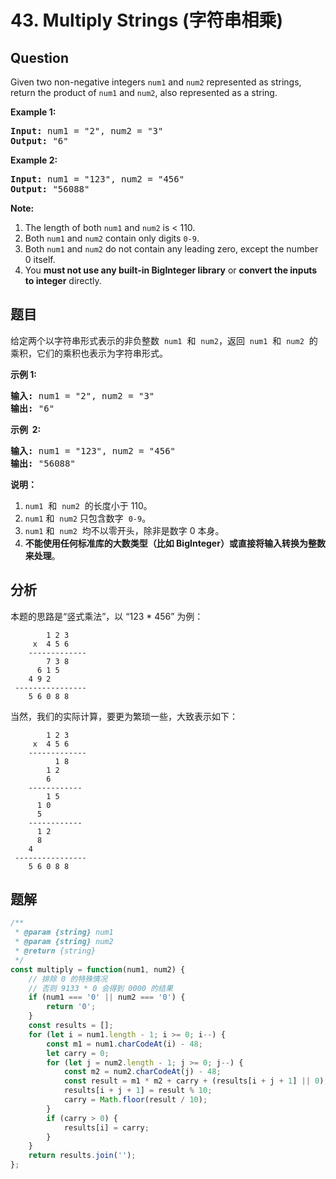 # 43. Multiply Strings (字符串相乘)

## Question

Given two non-negative integers `num1` and `num2` represented as strings, return the product of `num1` and `num2`, also represented as a string.

**Example 1:**

<pre><strong>Input:</strong> num1 = "2", num2 = "3"
<strong>Output:</strong> "6"</pre>

**Example 2:**

<pre><strong>Input:</strong> num1 = "123", num2 = "456"
<strong>Output:</strong> "56088"
</pre>

**Note:**

1.  The length of both `num1` and `num2` is < 110.
2.  Both `num1` and `num2` contain only digits `0-9`.
3.  Both `num1` and `num2` do not contain any leading zero, except the number 0 itself.
4.  You **must not use any built-in BigInteger library** or **convert the inputs to integer** directly.

## 题目

给定两个以字符串形式表示的非负整数  `num1`  和  `num2`，返回  `num1`  和  `num2`  的乘积，它们的乘积也表示为字符串形式。

**示例 1:**

<pre><strong>输入:</strong> num1 = "2", num2 = "3"
<strong>输出:</strong> "6"</pre>

**示例  2:**

<pre><strong>输入:</strong> num1 = "123", num2 = "456"
<strong>输出:</strong> "56088"</pre>

**说明：**

1.  `num1`  和  `num2`  的长度小于 110。
2.  `num1` 和  `num2` 只包含数字  `0-9`。
3.  `num1` 和  `num2`  均不以零开头，除非是数字 0 本身。
4.  **不能使用任何标准库的大数类型（比如 BigInteger）**或**直接将输入转换为整数来处理**。

## 分析

本题的思路是“竖式乘法”，以 “123 \* 456” 为例：

```
        1 2 3
     x  4 5 6
    -------------
        7 3 8
      6 1 5
    4 9 2
 ----------------
    5 6 0 8 8
```

当然，我们的实际计算，要更为繁琐一些，大致表示如下：

```
        1 2 3
     x  4 5 6
    -------------
          1 8
        1 2
        6
    ------------
        1 5
      1 0
      5
    ------------
      1 2
      8
    4
 ----------------
    5 6 0 8 8
```

## 题解

```javascript
/**
 * @param {string} num1
 * @param {string} num2
 * @return {string}
 */
const multiply = function(num1, num2) {
    // 排除 0 的特殊情况
    // 否则 9133 * 0 会得到 0000 的结果
    if (num1 === '0' || num2 === '0') {
        return '0';
    }
    const results = [];
    for (let i = num1.length - 1; i >= 0; i--) {
        const m1 = num1.charCodeAt(i) - 48;
        let carry = 0;
        for (let j = num2.length - 1; j >= 0; j--) {
            const m2 = num2.charCodeAt(j) - 48;
            const result = m1 * m2 + carry + (results[i + j + 1] || 0);
            results[i + j + 1] = result % 10;
            carry = Math.floor(result / 10);
        }
        if (carry > 0) {
            results[i] = carry;
        }
    }
    return results.join('');
};
```
